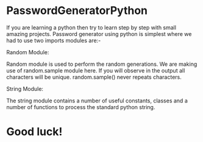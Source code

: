 # PasswordGeneratorPython
If you are learning a python then try to learn step by step with small amazing projects.
Password generator using python is simplest where we had to use two imports modules are:-

Random Module:

Random module is used to perform the random generations. We are making use of random.sample module here. If you will observe in the output all characters will be unique. random.sample() never repeats characters.

String Module:

The string module contains a number of useful constants, classes and a number of functions to process the standard python string.

# Good luck!
